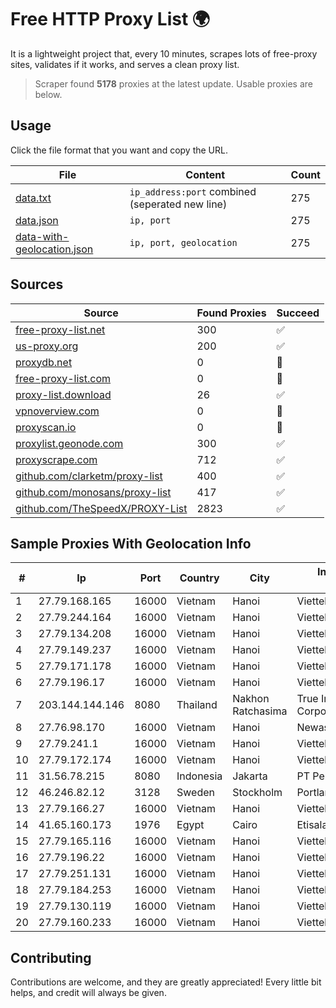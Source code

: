 
# Free HTTP Proxy List 🌍

It is a lightweight project that, every 10 minutes, scrapes lots of free-proxy sites, validates if it works, and serves a clean proxy list.


> Scraper found **5178** proxies at the latest update. Usable proxies are below.

## Usage

Click the file format that you want and copy the URL.


|File|Content|Count|
|----|-------|-----|
|[data.txt](https://raw.githubusercontent.com/themiralay/Proxy-List-World/master/data.txt)|`ip_address:port` combined (seperated new line)|275|
|[data.json](https://raw.githubusercontent.com/themiralay/Proxy-List-World/master/data.json)|`ip, port`|275|
|[data-with-geolocation.json](https://raw.githubusercontent.com/themiralay/Proxy-List-World/master/data-with-geolocation.json)|`ip, port, geolocation`|275|

## Sources

|Source|Found Proxies|Succeed|
|------|-------------|-------|
|[free-proxy-list.net](https://free-proxy-list.net)|300|✅|
|[us-proxy.org](https://www.us-proxy.org)|200|✅|
|[proxydb.net](http://proxydb.net)|0|🚫|
|[free-proxy-list.com](https://free-proxy-list.com/?page=&port=&type%5B%5D=http&type%5B%5D=https&up_time=0&search=Search)|0|🚫|
|[proxy-list.download](https://www.proxy-list.download/HTTP)|26|✅|
|[vpnoverview.com](https://vpnoverview.com/privacy/anonymous-browsing/free-proxy-servers)|0|🚫|
|[proxyscan.io](https://www.proxyscan.io)|0|🚫|
|[proxylist.geonode.com](https://proxylist.geonode.com/api/proxy-list?limit=300&page=1&sort_by=lastChecked&sort_type=desc&protocols=http,https)|300|✅|
|[proxyscrape.com](https://api.proxyscrape.com/v2/?request=displayproxies&protocol=http&timeout=10000&country=all&ssl=all&anonymity=all)|712|✅|
|[github.com/clarketm/proxy-list](https://raw.githubusercontent.com/clarketm/proxy-list/master/proxy-list-raw.txt)|400|✅|
|[github.com/monosans/proxy-list](https://raw.githubusercontent.com/monosans/proxy-list/main/proxies/http.txt)|417|✅|
|[github.com/TheSpeedX/PROXY-List](https://raw.githubusercontent.com/TheSpeedX/PROXY-List/master/http.txt)|2823|✅|


## Sample Proxies With Geolocation Info

|#|Ip|Port|Country|City|Internet Service Provider|
|-|--|----|-------|----|-------------------------|
|1|27.79.168.165|16000|Vietnam|Hanoi|Viettel Corporation|
|2|27.79.244.164|16000|Vietnam|Hanoi|Viettel Corporation|
|3|27.79.134.208|16000|Vietnam|Hanoi|Viettel Corporation|
|4|27.79.149.237|16000|Vietnam|Hanoi|Viettel Corporation|
|5|27.79.171.178|16000|Vietnam|Hanoi|Viettel Corporation|
|6|27.79.196.17|16000|Vietnam|Hanoi|Viettel Corporation|
|7|203.144.144.146|8080|Thailand|Nakhon Ratchasima|True Internet Corporation CO. Ltd.|
|8|27.76.98.170|16000|Vietnam|Hanoi|Newass2011xDSLHCMC|
|9|27.79.241.1|16000|Vietnam|Hanoi|Viettel Corporation|
|10|27.79.172.174|16000|Vietnam|Hanoi|Viettel Corporation|
|11|31.56.78.215|8080|Indonesia|Jakarta|PT Perwira Media Solusi|
|12|46.246.82.12|3128|Sweden|Stockholm|Portlane Network|
|13|27.79.166.27|16000|Vietnam|Hanoi|Viettel Corporation|
|14|41.65.160.173|1976|Egypt|Cairo|Etisalat Misr Mobile BB|
|15|27.79.165.116|16000|Vietnam|Hanoi|Viettel Corporation|
|16|27.79.196.22|16000|Vietnam|Hanoi|Viettel Corporation|
|17|27.79.251.131|16000|Vietnam|Hanoi|Viettel Corporation|
|18|27.79.184.253|16000|Vietnam|Hanoi|Viettel Corporation|
|19|27.79.130.119|16000|Vietnam|Hanoi|Viettel Corporation|
|20|27.79.160.233|16000|Vietnam|Hanoi|Viettel Corporation|



## Contributing

Contributions are welcome, and they are greatly appreciated! Every
little bit helps, and credit will always be given.

